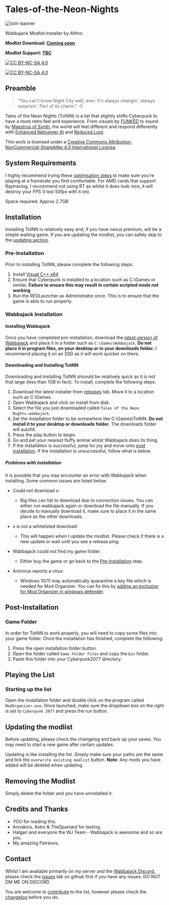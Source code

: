 # Tales-of-the-Neon-Nights

![totn-banner](https://raw.githubusercontent.com/Althro/Tales-of-the-Neon-Nights/main/.github/TotNN.webp)

Wabbajack Modlist Installer by Althro

**Modlist Download: [Coming soon](https://github.com/Althro/Tales-of-the-Neon-Nights/releases)**

**Modlist Support: [TBC](https://discord.gg/)**

[![CC BY-NC-SA 4.0][cc-by-nc-sa-shield]][cc-by-nc-sa]

[![CC BY-NC-SA 4.0][cc-by-nc-sa-image]][cc-by-nc-sa]

[cc-by-nc-sa]: http://creativecommons.org/licenses/by-nc-sa/4.0/
[cc-by-nc-sa-image]: https://licensebuttons.net/l/by-nc-sa/4.0/88x31.png
[cc-by-nc-sa-shield]: https://img.shields.io/badge/License-CC%20BY--NC--SA%204.0-lightgrey.svg

## Preamble

> "You can't know Night City well, ever. It's always changin', always surprisin'. Part of its charm." -V

Tales of the Neon Nights (TotNN) is a list that slightly shifts Cyberpunk to have a more retro feel and experience. From visuals by [FUNKED](https://www.nexusmods.com/cyberpunk2077/mods/3914) to sound by [Maestros of Synth](https://www.nexusmods.com/cyberpunk2077/mods/3776), the world will feel different and respond differently with [Enhanced Netrunner AI](https://www.nexusmods.com/cyberpunk2077/mods/2468) and [Reduced Loot](https://www.nexusmods.com/cyberpunk2077/mods/2678).

This work is licensed under a
[Creative Commons Attribution-NonCommercial-ShareAlike 4.0 International License][cc-by-nc-sa].

## System Requirements

I highly recommend trying these [optimisation steps](https://exputer.com/guides/best-cyberpunk-2077-pc-settings-for-high-fps/) to make sure you're playing at a framerate you find comfortable. For AMD cards that support Raytracing, I recommend not using RT as whilst it does look nice, it will destroy your FPS (I lost 50fps with it on).

Space required: Approx 2.7GB

## Installation

Installing TotNN is relatively easy and, if you have nexus premium, will be a simple waiting game. If you are updating the modlist, you can safely skip to the [updating section](#updating).

### Pre-Installation

Prior to installing TotNN, please complete the following steps.

1. Install [Visual C++ x64](https://aka.ms/vs/16/release/vc_redist.x64.exe) 
2. Ensure that Cyberpunk is installed to a location such as C:\Games or similar. **Failure to ensure this may result in certain scripted mods not working**
3. Run the REDLauncher as Administrator once. This is to ensure that the game is able to run properly.

### Wabbajack Installation

#### Installing Wabbajack

Once you have completed pre-installation, download the [latest version of Wabbajack]((https://github.com/wabbajack-tools/wabbajack/releases)) and place it in a folder such as `C:\Games\Wabbajack`. **Do not place it in program files, on your desktop or in your downloads folder.** I recommend placing it on an SSD as it will work quicker on there.

#### Downloading and Installing TotNN

Downloading and installing TotNN shoould be relatively quick as it is not that large (less than 1GB in fact). To install, complete the following steps.

1. Download the latest installer from [releases](https://github.com/Althro/Tales-of-the-Neon-Nights/releases) tab. Move it to a location such as C:\Games.
2. Open Wabbajack and click on install from disk.
3. Select the file you just downloaded called `Tales of the Neon Nights.wabbajack`.
4. Set the installation folder to be somewhere like C:\Games\TotNN. **Do not install it to your desktop or downloads folder.** The downloads folder will autofill.
5. Press the play button to begin.
6. Go and pet your nearest fluffy animal whilst Wabbajack does its thing.
7. If the installation is successful, jump for joy and move onto [post installation](#post-installation). If the installation is unsuccessful, follow what is below.

##### Problems with installation

It is possible that you may encounter an error with Wabbajack when installing. Some common issues are listed below.

- Could not download x:
	- Big files can fail to download due to connection issues. You can either run wabbajack again or download the file manually. If you decide to manually download it, make sure to place it in the same place as the other downloads.

- x is not a whitelisted download:

	 - This will happen when I update the modlist. Please check if there is a new update or wait until you see a release ping.

- Wabbajack could not find my game folder:

	- Either buy the game or go back to the [Pre-Installation](#pre-installation) step.

- Antivirus reports a virus:
	- Windows 10/11 may automatically quarantine a key file which is needed for Mod Organizer. You can fix this by [adding an exclusion for Mod Organizer in windows defender](https://www.thewindowsclub.com/exclude-a-folder-from-windows-security-scan).

## Post-Installation

### Game Folder

In order for TotNN to work properly, you will need to copy some files into your game folder. Once the installation has finished, complete the following:

1. Press the open installation folder button.
2. Open the folder called `Game Folder Files` and copy the `bin` folder.
3. Paste this folder into your Cyberpunk2077 directory.

## Playing the List

### Starting up the list
Open the installation folder and double click on the program called `ModOrganizer.exe`. Once launched, make sure the dropdown box on the right is set to `Cyberpunk 2077` and press the run button.

## Updating the modlist

Before updating, please check the changelog and back up your saves. You may need to start a new game after certain updates.

Updating is like installing the list. Simply make sure your paths are the same and tick the `overwrite existing modlist` button. **Note**: Any mods you have added will be deleted when updating.

## Removing the Modlist
Simply delete the folder and you have uninstalled it.

## Credits and Thanks

- _YOU_ for reading this.
- Annakins, Astro & TheSpaniard for testing.
- Halgari and everyone the WJ Team - Wabbajack is awesome and so are you.
- My amazing Patreons.

## Contact

Whilst I am available primarily on my server and the [Wabbajack Discord](https://discord.gg/wabbajack), please check the [issues](https://github.com/Althro/Tales-of-the-Neon-Nights/issues) tab on github first if you have any issues. DO NOT DM ME ON DISCORD.

You are welcome to [contribute](https://github.com/Althro/Tales-of-the-Neon-Nights/blob/main/Contributing.md) to the list, however please check the [changelog](https://github.com/Althro/Tales-of-the-Neon-Nights/blob/main/Changelog.md) before you do.
